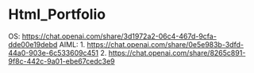 # Html_Portfolio
OS: https://chat.openai.com/share/3d1972a2-06c4-467d-9cfa-dde00e19debd
AIML: 1. https://chat.openai.com/share/0e5e983b-3dfd-44a0-903e-6c533609c451 2. https://chat.openai.com/share/8265c891-9f8c-442c-9a01-ebe67cedc3e9

